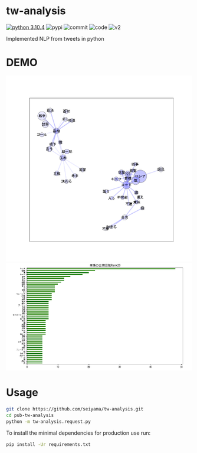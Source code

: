 # tw-analysis
[![python 3.10.4](https://img.shields.io/badge/Python-v3.10.4-blueviolet)](https://www.python.org/downloads/release/python-3104/)
![pypi](https://img.shields.io/badge/pypi-v22.1.2-success)
![commit](https://img.shields.io/badge/Commit%20message-Ja-brightgreen.svg)
![code](https://img.shields.io/badge/code%20comment-Ja-brightgreen.svg)
![v2](https://img.shields.io/endpoint?url=https%3A%2F%2Ftwbadges.glitch.me%2Fbadges%2Fv2)

Implemented NLP from tweets in python

# DEMO
![networkx](https://github.com/seiyama/pub-tw-analysis/blob/main/images/networkx.png?raw=true)
![barh](https://github.com/seiyama/pub-tw-analysis/blob/main/images/barh.png?raw=true)

# Usage

```bash
git clone https://github.com/seiyama/tw-analysis.git
cd pub-tw-analysis
python -m tw-analysis.request.py
```

To install the minimal dependencies for production use run:

```bash
pip install -Ur requirements.txt
```
